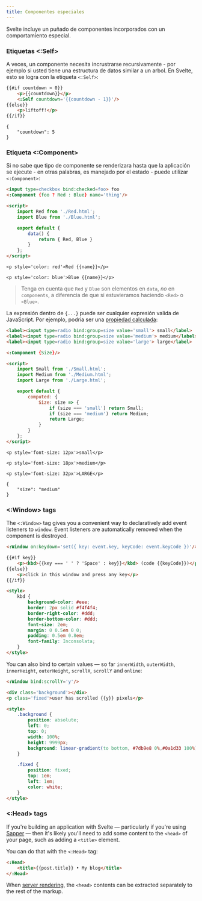 ```yaml
---
title: Componentes especiales
---
```


Svelte incluye un puñado de componentes incorporados con un comportamiento especial.


### Etiquetas <:Self>

A veces, un componente necesita incrustrarse recursivamente - por ejemplo si usted tiene una estructura de datos similar a un arbol. En Svelte, esto se logra con la etiqueta `<:Self>`:

```html
{{#if countdown > 0}}
	<p>{{countdown}}</p>
	<:Self countdown='{{countdown - 1}}'/>
{{else}}
	<p>liftoff!</p>
{{/if}}
```

```hidden-data
{
	"countdown": 5
}
```


### Etiqueta <:Component>

Si no sabe que tipo de componente se renderizara hasta que la aplicación se ejecute - en otras palabras, es manejado por el estado - puede utilizar `<:Component>`:

```html
<input type=checkbox bind:checked=foo> foo
<:Component {foo ? Red : Blue} name='thing'/>

<script>
	import Red from './Red.html';
	import Blue from './Blue.html';

	export default {
		data() {
			return { Red, Blue }
		}
	};
</script>
```

```html-nested-Red
<p style='color: red'>Red {{name}}</p>
```

```html-nested-Blue
<p style='color: blue'>Blue {{name}}</p>
```

> Tenga en cuenta que `Red` y `Blue` son elementos en `data`, *no* en `components`, a diferencia de que si estuvieramos haciendo `<Red>` o `<Blue>`.

La expresión dentro de `{...}` puede ser cualquier expresión valida de JavaScript. Por ejemplo, podria ser una [propiedad calculada](#computed-properties): 

```html
<label><input type=radio bind:group=size value='small'> small</label>
<label><input type=radio bind:group=size value='medium'> medium</label>
<label><input type=radio bind:group=size value='large'> large</label>

<:Component {Size}/>

<script>
	import Small from './Small.html';
	import Medium from './Medium.html';
	import Large from './Large.html';

	export default {
		computed: {
			Size: size => {
				if (size === 'small') return Small;
				if (size === 'medium') return Medium;
				return Large;
			}
		}
	};
</script>
```

```html-nested-Small
<p style='font-size: 12px'>small</p>
```

```html-nested-Medium
<p style='font-size: 18px'>medium</p>
```

```html-nested-Large
<p style='font-size: 32px'>LARGE</p>
```

```hidden-data
{
	"size": "medium"
}
```


### <:Window> tags

The `<:Window>` tag gives you a convenient way to declaratively add event listeners to `window`. Event listeners are automatically removed when the component is destroyed.

```html
<:Window on:keydown='set({ key: event.key, keyCode: event.keyCode })'/>

{{#if key}}
	<p><kbd>{{key === ' ' ? 'Space' : key}}</kbd> (code {{keyCode}})</p>
{{else}}
	<p>click in this window and press any key</p>
{{/if}}

<style>
	kbd {
		background-color: #eee;
		border: 2px solid #f4f4f4;
		border-right-color: #ddd;
		border-bottom-color: #ddd;
		font-size: 2em;
		margin: 0 0.5em 0 0;
		padding: 0.5em 0.8em;
		font-family: Inconsolata;
	}
</style>
```

You can also bind to certain values — so far `innerWidth`, `outerWidth`, `innerHeight`, `outerHeight`, `scrollX`, `scrollY` and `online`:

```html
<:Window bind:scrollY='y'/>

<div class='background'></div>
<p class='fixed'>user has scrolled {{y}} pixels</p>

<style>
	.background {
		position: absolute;
		left: 0;
		top: 0;
		width: 100%;
		height: 9999px;
		background: linear-gradient(to bottom, #7db9e8 0%,#0a1d33 100%);
	}

	.fixed {
		position: fixed;
		top: 1em;
		left: 1em;
		color: white;
	}
</style>
```


### <:Head> tags

If you're building an application with Svelte — particularly if you're using [Sapper](https://sapper.svelte.technology) — then it's likely you'll need to add some content to the `<head>` of your page, such as adding a `<title>` element.

You can do that with the `<:Head>` tag:

```html
<:Head>
	<title>{{post.title}} • My blog</title>
</:Head>
```

When [server rendering](#server-side-rendering), the `<head>` contents can be extracted separately to the rest of the markup.
